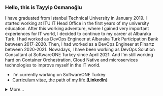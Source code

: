 ### Hello, this is **Tayyip Osmanoğlu**

I have graduated from Istanbul Technical University in January 2019. I started working at ITU IT Head Office in the first years of my university education. After this working adventure, where I gained very important experiences for IT world, I decided to continue to my career at Albaraka Turk. I had worked as DevOps Engineer at Albaraka Turk Participation Bank between 2017-2020. Then, I had worked as a DevOps Engineer at Finartz between 2020-2021. Nowadays, I have been working as DevOps Solution Consultant at SoftwareONE Turkey since April 2021. And I'm still working hard on Container Orchestration, Cloud Native and microservices technologies to improve myself in the IT world.

- I’m currently working on SoftwareONE Turkey
- [Curriculum vitae, the path of my life (**LinkedIn**)](https://linkedin.com/in/tayyiposmanoglu/)

<details>
  <summary>More...</summary>
  <img src="https://github-readme-stats.vercel.app/api?username=tayyiposmanoglu&show_icons=true&count_private=true&theme=dark" />
</details>
